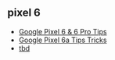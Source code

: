 ## pixel 6
- [Google Pixel 6 & 6 Pro Tips](https://www.youtube.com/watch?v=nEWvQLdFkvI)
- [Google Pixel 6a Tips Tricks](https://www.youtube.com/watch?v=Ec52kzzqVRM)
- [tbd]()
